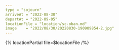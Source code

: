 ```yaml
---
type = "sojourn"
arriveAt = "2022-08-30"
departAt = "2022-09-05"
locationFile = "location/sc-oban.md"
image    = "2022/08/30/20220830-190909854-2.jpg"
---
```


{% locationPartial file=$locationFile /%} 
